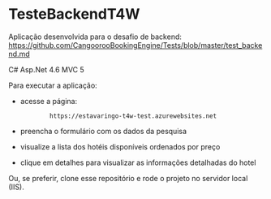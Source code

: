# TesteBackendT4W

Aplicação desenvolvida para o desafio de backend: https://github.com/CangoorooBookingEngine/Tests/blob/master/test_backend.md

C# Asp.Net 4.6 MVC 5

Para executar a aplicação:

- acesse a página:   

              https://estavaringo-t4w-test.azurewebsites.net
              
- preencha o formulário com os dados da pesquisa
- visualize a lista dos hotéis disponíveis ordenados por preço
- clique em detalhes para visualizar as informações detalhadas do hotel



Ou, se preferir, clone esse repositório e rode o projeto no servidor local (IIS).
